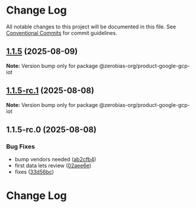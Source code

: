 # Change Log

All notable changes to this project will be documented in this file.
See [Conventional Commits](https://conventionalcommits.org) for commit guidelines.

## [1.1.5](https://github.com/zerobias-org/product/compare/@zerobias-org/product-google-gcp-iot@1.1.5-rc.1...@zerobias-org/product-google-gcp-iot@1.1.5) (2025-08-09)

**Note:** Version bump only for package @zerobias-org/product-google-gcp-iot





## [1.1.5-rc.1](https://github.com/zerobias-org/product/compare/@zerobias-org/product-google-gcp-iot@1.1.5-rc.0...@zerobias-org/product-google-gcp-iot@1.1.5-rc.1) (2025-08-08)

**Note:** Version bump only for package @zerobias-org/product-google-gcp-iot





## 1.1.5-rc.0 (2025-08-08)


### Bug Fixes

* bump vendors needed ([ab2cfb4](https://github.com/zerobias-org/product/commit/ab2cfb4a9cf2e3008e08b068f98011fec096c932))
* first data lets review ([02aee6e](https://github.com/zerobias-org/product/commit/02aee6e8c4f11675de7c63a00f4c8254a67a4dd7))
* fixes ([33d56bc](https://github.com/zerobias-org/product/commit/33d56bcaedf3fa5e3939a33c0fb57eda53539d05))





# Change Log

